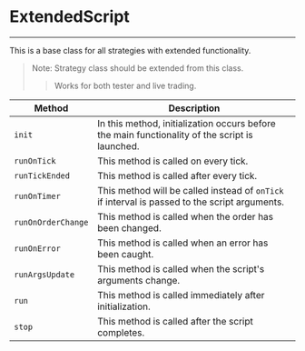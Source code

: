 # ExtendedScript
___

This is a base class for all strategies with extended functionality.  
> Note: Strategy class should be extended from this class.
>> Works for both tester and live trading.


| Method             | Description                                                                                    |
|--------------------|------------------------------------------------------------------------------------------------|
| `init`             | In this method, initialization occurs before the main functionality of the script is launched. |
| `runOnTick`        | This method is called on every tick.                                                           |
| `runTickEnded`     | This method is called after every tick.                                                        |
| `runOnTimer`       | This method will be called instead of `onTick` if interval is passed to the script arguments.  |
| `runOnOrderChange` | This method is called when the order has been changed.                                         |
| `runOnError`       | This method is called when an error has been caught.                                           |
| `runArgsUpdate`    | This method is called when the script's arguments change.                                      |
| `run`              | This method is called immediately after initialization.                                        |
| `stop`             | This method is called after the script completes.                                              |